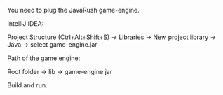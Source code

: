 You need to plug the JavaRush game-engine.

IntelliJ IDEA:

Project Structure (Ctrl+Alt+Shift+S) -> Libraries -> New project library -> Java -> select game-engine.jar

Path of the game engine:

Root folder -> lib -> game-engine.jar

Build and run.
